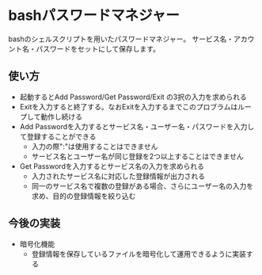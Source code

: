 # bashパスワードマネジャー

bashのシェルスクリプトを用いたパスワードマネジャー。
サービス名・アカウント名・パスワードをセットにして保存します。

## 使い方

- 起動するとAdd Password/Get Password/Exit の3択の入力を求められる
- Exitを入力すると終了する。なおExitを入力するまでこのプロブラムはループして動作し続ける
- Add Passwordを入力するとサービス名・ユーザー名・パスワードを入力して登録することができる
  - 入力の際":"は使用することはできません
  - サービス名とユーザー名が同じ登録を2つ以上することはできません
- Get Passwordを入力するとサービス名の入力を求められる
  - 入力されたサービス名に対応した登録情報が出力される
  - 同一のサービス名で複数の登録がある場合、さらにユーザー名の入力を求め、目的の登録情報を絞り込む

## 今後の実装

- 暗号化機能
  - 登録情報を保存しているファイルを暗号化して運用できるように実装する
